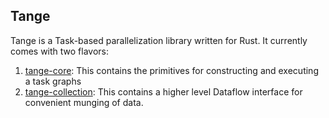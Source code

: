 Tange
---

Tange is a Task-based parallelization library written for Rust.  It currently comes with two flavors:

1. [tange-core](tange-core): This contains the primitives for constructing and executing a task graphs
2. [tange-collection](tange-collection): This contains a higher level Dataflow interface for convenient munging of data.
